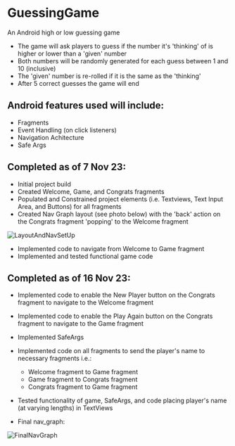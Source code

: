 # GuessingGame
An Android high or low guessing game
- The game will ask players to guess if the number it's 'thinking' of is higher or lower than a 'given' number
- Both numbers will be randomly generated for each guess between 1 and 10 (inclusive)
- The 'given' number is re-rolled if it is the same as the 'thinking'
- After 5 correct guesses the game will end

## Android features used will include:
- Fragments
- Event Handling (on click listeners)
- Navigation Achitecture
- Safe Args

## Completed as of 7 Nov 23:
- Initial project build
- Created Welcome, Game, and Congrats fragments
- Populated and Constrained project elements (i.e. Textviews, Text Input Area, and Buttons) for all fragments
- Created Nav Graph layout (see photo below) with the 'back' action on the Congrats fragment 'popping' to the Welcome fragment

![LayoutAndNavSetUp](https://github.com/JohnnyBee86/GuessingGame/assets/130700641/b66d629e-a1d6-46d9-a2c5-8bea368c1cd4)

- Implemented code to navigate from Welcome to Game fragment
- Implemented and tested functional game code

## Completed as of 16 Nov 23:
- Implemented code to enable the New Player button on the Congrats fragment to navigate to the Welcome fragment
- Implemented code to enable the Play Again button on the Congrats fragment to navigate to the Game fragment
- Implemented SafeArgs
- Implemented code on all fragments to send the player's name to necessary fragments i.e.:
     - Welcome fragment to Game fragment
     - Game fragment to Congrats fragment
     - Congrats fragment to Game fragment

- Tested functionality of game, SafeArgs, and code placing player's name (at varying lengths) in TextViews

- Final nav_graph:

![FinalNavGraph](https://github.com/JohnnyBee86/GuessingGame/assets/130700641/0dd04d47-bbc9-4c54-aa31-45e8ee38c7a5)
